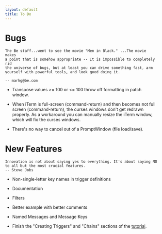 ```yaml
---
layout: default
title: To Do
---
```


# Bugs

    The Be staff...went to see the movie "Men in Black." ...The movie makes
    a point that is somehow appropriate -- It is impossible to completely rid
    the universe of bugs, but at least you can drive something fast, arm
    yourself with powerful tools, and look good doing it.
    
    -- markg@be.com

* Transpose values >= 100 or <= 100 throw off formatting in patch window.

* When iTerm is full-screen (command-return) and then becomes not full
  screen (command-return), the curses windows don't get redrawn properly. As
  a workaround you can manually resize the iTerm window, which will fix the
  curses windows.

* There's no way to cancel out of a PromptWindow (file load/save).

# New Features

    Innovation is not about saying yes to everything. It's about saying NO
    to all but the most crucial features.
    -- Steve Jobs

* Non-single-letter key names in trigger definitions
* Documentation
* Filters
* Better example with better comments
* Named Messages and Message Keys

* Finish the "Creating Triggers" and "Chains" sections of the
  [tutorial](tutorial.html).
